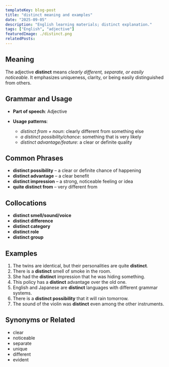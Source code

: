 ```yaml
---
templateKey: blog-post
title: "distinct meaning and examples"
date: "2025-09-05"
description: "English learning materials; distinct explanation."
tags: ["English", "adjective"]
featuredImage: ./distinct.png
relatedPosts:
---
```


## Meaning

The adjective **distinct** means _clearly different, separate, or easily noticeable_. It emphasizes uniqueness, clarity, or being easily distinguished from others.

## Grammar and Usage

- **Part of speech**: Adjective
- **Usage patterns**:

  - _distinct from + noun_: clearly different from something else
  - _a distinct possibility/chance_: something that is very likely
  - _distinct advantage/feature_: a clear or definite quality

## Common Phrases

- **distinct possibility** – a clear or definite chance of happening
- **distinct advantage** – a clear benefit
- **distinct impression** – a strong, noticeable feeling or idea
- **quite distinct from** – very different from

## Collocations

- **distinct smell/sound/voice**
- **distinct difference**
- **distinct category**
- **distinct role**
- **distinct group**

## Examples

1. The twins are identical, but their personalities are quite **distinct**.
2. There is a **distinct** smell of smoke in the room.
3. She had the **distinct** impression that he was hiding something.
4. This policy has a **distinct** advantage over the old one.
5. English and Japanese are **distinct** languages with different grammar systems.
6. There is a **distinct possibility** that it will rain tomorrow.
7. The sound of the violin was **distinct** even among the other instruments.

## Synonyms or Related

- clear
- noticeable
- separate
- unique
- different
- evident
